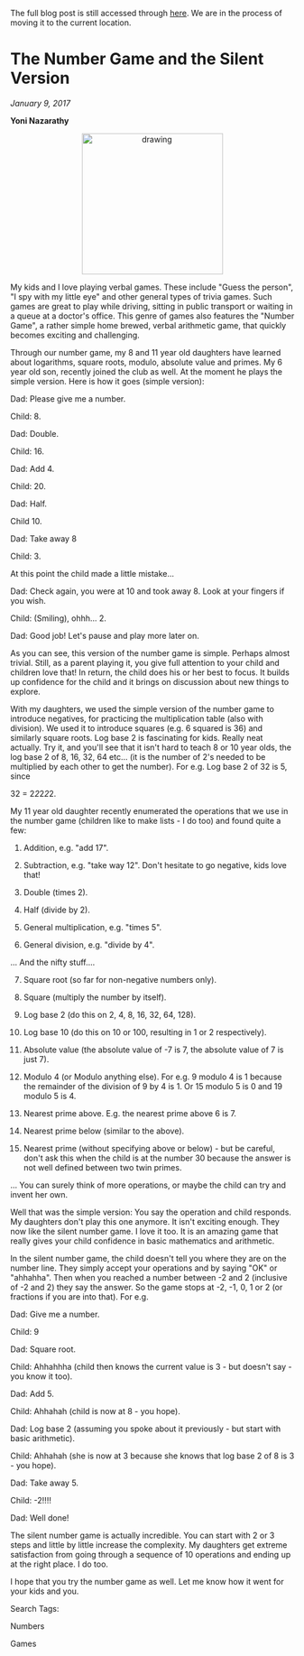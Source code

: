 The full blog post is still accessed through [here](https://www.1onepsilon.com/single-post/2017/01/09/The-Number-Game-and-the-Silent-Version). We are in the process of moving it to the current location.

# The Number Game and the Silent Version
*January 9, 2017*

**Yoni Nazarathy**

<center>
 <img class = "blog-inline-image" src="https://es-app.com/assets/QQQQ.jpg" alt="drawing" width="250px"/>
</center> 
 

My kids and I love playing verbal games. These include "Guess the person", "I spy with my little eye" and other general types of trivia games. Such games are great to play while driving, sitting in public transport or waiting in a queue at a doctor's office. This genre of games also features the "Number Game", a rather simple home brewed, verbal arithmetic game, that quickly becomes exciting and challenging. 

 

Through our number game, my 8 and 11 year old daughters have learned about logarithms, square roots, modulo, absolute value and primes. My 6 year old son, recently joined the club as well. At the moment he plays the simple version. Here is how it goes (simple version):

 

Dad: Please give me a number.

Child: 8.

Dad: Double.

Child: 16.

Dad: Add 4.

Child: 20.

Dad: Half.

Child 10.

Dad: Take away 8

Child: 3.

 

At this point the child made a little mistake...

 

Dad: Check again, you were at 10 and took away 8. Look at your fingers if you wish.

Child: (Smiling), ohhh... 2.

Dad: Good job! Let's pause and play more later on.

 

As you can see, this version of the number game is simple. Perhaps almost trivial. Still, as a parent playing it, you give full attention to your child and children love that! In return, the child does his or her best to focus. It builds up confidence for the child and it brings on discussion about new things to explore.

 

With my daughters, we used the simple version of the number game to introduce negatives, for practicing the multiplication table (also with division). We used it to introduce squares (e.g. 6 squared is 36) and similarly square roots. Log base 2 is fascinating for kids. Really neat actually. Try it, and you'll see that it isn't hard to teach 8 or 10 year olds, the log base 2 of 8, 16, 32, 64 etc... (it is the number of 2's needed to be multiplied by each other to get the number). For e.g. Log base 2 of 32 is 5, since 

 

32 = 2*2*2*2*2.

 

My 11 year old daughter recently enumerated the operations that we use in the number game (children like to make lists - I do too) and found quite a few:

 

1) Addition, e.g. "add 17".

2) Subtraction, e.g. "take way 12". Don't hesitate to go negative, kids love that!

3) Double (times 2).

4) Half (divide by 2).

5) General multiplication, e.g. "times 5".

6) General division, e.g. "divide by 4".

 ... And the nifty stuff....

7) Square root (so far for non-negative numbers only).

8) Square (multiply the number by itself).

9) Log base 2 (do this on 2, 4, 8, 16, 32, 64, 128).

10) Log base 10 (do this on 10 or 100, resulting in 1 or 2 respectively).

11) Absolute value (the absolute value of -7 is 7, the absolute value of 7 is just 7).

12) Modulo 4 (or Modulo anything else). For e.g. 9 modulo 4 is 1 because the remainder of the division of 9 by 4 is 1. Or 15 modulo 5 is 0 and 19 modulo 5 is 4.

13) Nearest prime above. E.g. the nearest prime above 6 is 7.

14) Nearest prime below (similar to the above).

15) Nearest prime (without specifying above or below) - but be careful, don't ask this when the child is at the number 30 because the answer is not well defined between two twin primes.

 

 ... You can surely think of more operations, or maybe the child can try and invent her own.

 

Well that was the simple version: You say the operation and child responds. My daughters don't play this one anymore. It isn't exciting enough. They now like the silent number game. I love it too. It is an amazing game that really gives your child confidence in basic mathematics and arithmetic.

 

In the silent number game, the child doesn't tell you where they are on the number line. They simply accept your operations and by saying "OK" or "ahhahha". Then when you reached a number between -2 and 2 (inclusive of -2 and 2) they say the answer. So the game stops at -2, -1, 0, 1 or 2 (or fractions if you are into that). For e.g.

 

Dad: Give me a number.

Child: 9

Dad: Square root.

Child: Ahhahhha (child then knows the current value is 3 - but doesn't say - you know it too).

Dad: Add 5.

Child: Ahhahah (child is now at 8 - you hope).

Dad: Log base 2 (assuming you spoke about it previously - but start with basic arithmetic).

Child: Ahhahah (she is now at 3 because she knows that log base 2 of 8 is 3 - you hope).

Dad: Take away 5.

Child: -2!!!!

Dad: Well done!

 

The silent number game is actually incredible. You can start with 2 or 3 steps and little by little increase the complexity. My daughters get extreme satisfaction from going through a sequence of 10 operations and ending up at the right place. I do too. 

 

I hope that you try the number game as well. Let me know how it went for your kids and you.

 

 

 

 

 

 

 

 

Search Tags:

Numbers

Games

